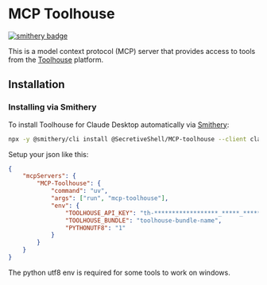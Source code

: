 # MCP Toolhouse
[![smithery badge](https://smithery.ai/badge/@SecretiveShell/MCP-toolhouse)](https://smithery.ai/server/@SecretiveShell/MCP-toolhouse)

This is a model context protocol (MCP) server that provides access to tools from the [Toolhouse](https://toolhouse.ai) platform.

## Installation

### Installing via Smithery

To install Toolhouse for Claude Desktop automatically via [Smithery](https://smithery.ai/server/@SecretiveShell/MCP-toolhouse):

```bash
npx -y @smithery/cli install @SecretiveShell/MCP-toolhouse --client claude
```

Setup your json like this:

```json
{
    "mcpServers": {
        "MCP-Toolhouse": {
            "command": "uv",
            "args": ["run", "mcp-toolhouse"],
            "env": {
                "TOOLHOUSE_API_KEY": "th-******************_*****_******************",
                "TOOLHOUSE_BUNDLE": "toolhouse-bundle-name",
                "PYTHONUTF8": "1"
            }
        }
    }
}
```

The python utf8 env is required for some tools to work on windows.
